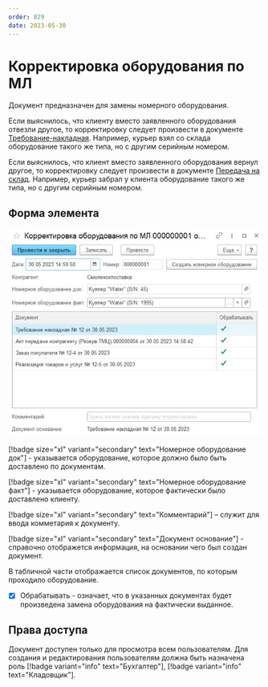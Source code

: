 ```yaml
---
order: 829
date: 2023-05-30
---
```

# Корректировка оборудования по МЛ

Документ предназначен для замены номерного оборудования.

Если выяснилось, что клиенту вместо заявленного оборудования отвезли другое, то корректировку следует произвести в документе [Требование-накладная](/2-описание-справочников-и-документов/2-документы/5-складские-документы/7-требование-накладная/). Например, курьер взял со склада оборудование такого же типа, но с другим серийным номером.

Если выяснилось, что клиент вместо заявленного оборудования вернул другое, то корректировку следует произвести в документе [Передача на склад](/2-описание-справочников-и-документов/2-документы/5-складские-документы/3-передача-на-склад/). Например, курьер забрал у клиента оборудование такого же типа, но с другим серийным номером.

## Форма элемента

![](/images/Корректировка_оборудования.jpg)

[!badge size="xl" variant="secondary" text="Номерное оборудование док"] - указывается оборудование, которое должно было быть доставлено по документам. 

[!badge size="xl" variant="secondary" text="Номерное оборудование факт"] - указывается оборудование, которое фактически было доставлено клиенту.

[!badge size="xl" variant="secondary" text="Комментарий"] – служит для ввода комметария к документу. 

[!badge size="xl" variant="secondary" text="Документ основание"] - справочно отображется информация, на основании чего был создан документ.

В табличной части отображается список документов, по которым проходило оборудование.
  
- [x] Обрабатывать - означает, что в указанных документах будет произведена замена оборудования на фактически выданное.

## Права доступа

Документ доступен только для просмотра всем пользователям. Для создания и редактирования пользователям должна быть назначена роль [!badge variant="info" text="Бухгалтер"], [!badge variant="info" text="Кладовщик"].

